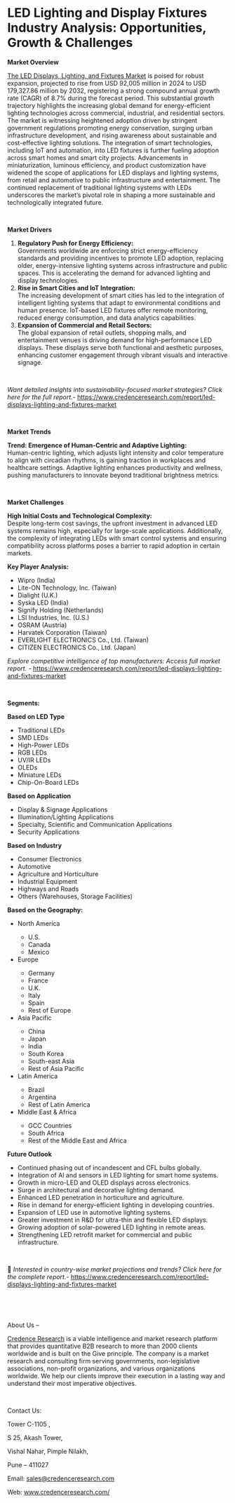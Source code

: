 # LED Lighting and Display Fixtures Industry Analysis: Opportunities, Growth & Challenges


<p><strong>Market Overview</strong></p>
<p><a href="https://www.credenceresearch.com/report/led-displays-lighting-and-fixtures-market">The LED Displays, Lighting, and Fixtures Market</a> is poised for robust expansion, projected to rise from USD 92,005 million in 2024 to USD 179,327.86 million by 2032, registering a strong compound annual growth rate (CAGR) of 8.7% during the forecast period. This substantial growth trajectory highlights the increasing global demand for energy-efficient lighting technologies across commercial, industrial, and residential sectors. The market is witnessing heightened adoption driven by stringent government regulations promoting energy conservation, surging urban infrastructure development, and rising awareness about sustainable and cost-effective lighting solutions. The integration of smart technologies, including IoT and automation, into LED fixtures is further fueling adoption across smart homes and smart city projects. Advancements in miniaturization, luminous efficiency, and product customization have widened the scope of applications for LED displays and lighting systems, from retail and automotive to public infrastructure and entertainment. The continued replacement of traditional lighting systems with LEDs underscores the market&rsquo;s pivotal role in shaping a more sustainable and technologically integrated future.</p>
<p><strong>&nbsp;</strong></p>
<p><strong>Market Drivers</strong></p>
<ol>
<li><strong> Regulatory Push for Energy Efficiency:</strong><br /> Governments worldwide are enforcing strict energy-efficiency standards and providing incentives to promote LED adoption, replacing older, energy-intensive lighting systems across infrastructure and public spaces. This is accelerating the demand for advanced lighting and display technologies.</li>
<li><strong> Rise in Smart Cities and IoT Integration:</strong><br /> The increasing development of smart cities has led to the integration of intelligent lighting systems that adapt to environmental conditions and human presence. IoT-based LED fixtures offer remote monitoring, reduced energy consumption, and data analytics capabilities.</li>
<li><strong> Expansion of Commercial and Retail Sectors:</strong><br /> The global expansion of retail outlets, shopping malls, and entertainment venues is driving demand for high-performance LED displays. These displays serve both functional and aesthetic purposes, enhancing customer engagement through vibrant visuals and interactive signage.</li>
</ol>
<p><strong>&nbsp;</strong></p>
<p><em>Want detailed insights into sustainability-focused market strategies? Click here for the full report.- </em><a href="https://www.credenceresearch.com/report/led-displays-lighting-and-fixtures-market">https://www.credenceresearch.com/report/led-displays-lighting-and-fixtures-market</a></p>
<p>&nbsp;</p>
<p><strong>Market Trends</strong></p>
<p><strong>Trend: Emergence of Human-Centric and Adaptive Lighting:</strong><br /> Human-centric lighting, which adjusts light intensity and color temperature to align with circadian rhythms, is gaining traction in workplaces and healthcare settings. Adaptive lighting enhances productivity and wellness, pushing manufacturers to innovate beyond traditional brightness metrics.</p>
<p>&nbsp;</p>
<p><strong>Market Challenges</strong></p>
<p><strong>High Initial Costs and Technological Complexity:</strong><br /> Despite long-term cost savings, the upfront investment in advanced LED systems remains high, especially for large-scale applications. Additionally, the complexity of integrating LEDs with smart control systems and ensuring compatibility across platforms poses a barrier to rapid adoption in certain markets.</p>
<p><strong>Key Player Analysis:</strong></p>
<ul>
<li>Wipro (India)</li>
<li>Lite-ON Technology, Inc. (Taiwan)</li>
<li>Dialight (U.K.)</li>
<li>Syska LED (India)</li>
<li>Signify Holding (Netherlands)</li>
<li>LSI Industries, Inc. (U.S.)</li>
<li>OSRAM (Austria)</li>
<li>Harvatek Corporation (Taiwan)</li>
<li>EVERLIGHT ELECTRONICS Co., Ltd. (Taiwan)</li>
<li>CITIZEN ELECTRONICS Co., Ltd. (Japan)</li>
</ul>
<p><em>Explore competitive intelligence of top manufacturers: Access full market report. - </em><a href="https://www.credenceresearch.com/report/led-displays-lighting-and-fixtures-market">https://www.credenceresearch.com/report/led-displays-lighting-and-fixtures-market</a></p>
<p>&nbsp;</p>
<p><strong>Segments:</strong></p>
<p><strong>Based on&nbsp;LED Type</strong></p>
<ul>
<li>Traditional LEDs</li>
<li>SMD LEDs</li>
<li>High-Power LEDs</li>
<li>RGB LEDs</li>
<li>UV/IR LEDs</li>
<li>OLEDs</li>
<li>Miniature LEDs</li>
<li>Chip-On-Board LEDs</li>
</ul>
<p><strong>Based on&nbsp;Application</strong></p>
<ul>
<li>Display &amp; Signage Applications</li>
<li>Illumination/Lighting Applications</li>
<li>Specialty, Scientific and Communication Applications</li>
<li>Security Applications</li>
</ul>
<p><strong>Based on&nbsp;Industry</strong></p>
<ul>
<li>Consumer Electronics</li>
<li>Automotive</li>
<li>Agriculture and Horticulture</li>
<li>Industrial Equipment</li>
<li>Highways and Roads</li>
<li>Others (Warehouses, Storage Facilities)</li>
</ul>
<p><strong>Based on the Geography:</strong></p>
<ul>
<li>North America</li>
<ul>
<li>U.S.</li>
<li>Canada</li>
<li>Mexico</li>
</ul>
<li>Europe</li>
<ul>
<li>Germany</li>
<li>France</li>
<li>U.K.</li>
<li>Italy</li>
<li>Spain</li>
<li>Rest of Europe</li>
</ul>
<li>Asia Pacific</li>
<ul>
<li>China</li>
<li>Japan</li>
<li>India</li>
<li>South Korea</li>
<li>South-east Asia</li>
<li>Rest of Asia Pacific</li>
</ul>
<li>Latin America</li>
<ul>
<li>Brazil</li>
<li>Argentina</li>
<li>Rest of Latin America</li>
</ul>
<li>Middle East &amp; Africa</li>
<ul>
<li>GCC Countries</li>
<li>South Africa</li>
<li>Rest of the Middle East and Africa</li>
</ul>
</ul>
<p><strong>Future Outlook</strong></p>
<ul>
<li>Continued phasing out of incandescent and CFL bulbs globally.</li>
<li>Integration of AI and sensors in LED lighting for smart home systems.</li>
<li>Growth in micro-LED and OLED displays across electronics.</li>
<li>Surge in architectural and decorative lighting demand.</li>
<li>Enhanced LED penetration in horticulture and agriculture.</li>
<li>Rise in demand for energy-efficient lighting in developing countries.</li>
<li>Expansion of LED use in automotive lighting systems.</li>
<li>Greater investment in R&amp;D for ultra-thin and flexible LED displays.</li>
<li>Growing adoption of solar-powered LED lighting in remote areas.</li>
<li>Strengthening LED retrofit market for commercial and public infrastructure.</li>
</ul>
<p>&nbsp;</p>
<p>📌 <em>Interested in country-wise market projections and trends? Click here for the complete report.- </em><a href="https://www.credenceresearch.com/report/led-displays-lighting-and-fixtures-market">https://www.credenceresearch.com/report/led-displays-lighting-and-fixtures-market</a></p>
<p>&nbsp;</p>
<p>&nbsp;</p>
<p>About Us &ndash;</p>
<p><a href="https://www.credenceresearch.com/">Credence Research</a> is a viable intelligence and market research platform that provides quantitative B2B research to more than 2000 clients worldwide and is built on the Give principle. The company is a market research and consulting firm serving governments, non-legislative associations, non-profit organizations, and various organizations worldwide. We help our clients improve their execution in a lasting way and understand their most imperative objectives.</p>
<p>&nbsp;</p>
<p>Contact Us:</p>
<p>Tower C-1105 ,</p>
<p>S 25, Akash Tower,</p>
<p>Vishal Nahar, Pimple Nilakh,</p>
<p>Pune &ndash; 411027</p>
<p>Email: <a href="mailto:sales@credenceresearch.com">sales@credenceresearch.com</a></p>
<p>Web: <a href="http://www.credenceresearch.com/">www.credenceresearch.com/</a></p>
